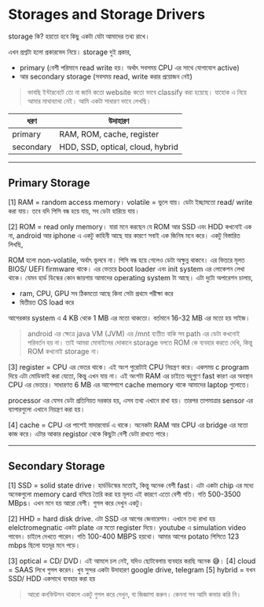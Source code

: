 # Storages and Storage Drivers

storage কি? হয়তো হবে কিছু একটা যেটা আমাদের তথ্য রাখে। 

এখন প্রশ্নটা হলো প্রকারভেদ নিয়ে।
storage দুই প্রকার, 

- primary (বেশী পরিমানে read write হয়। অর্থাৎ সবসময় CPU এর সাথে যোগাযোগ active)
- আর secondary storage (সবসময় read, write করার প্রয়োজন নেই)

> ভাবছি ইন্টারনেটে তো না জানি কতো website কতো ভাবে classify করা হয়েছে। যাহোক এ নিয়ে আমার মাথাব্যাথা নেই। আমি একটা সাধারণ ভাবে লেখছি।

| ধরণ | উদাহারণ |
| --- | --- |
| primary | RAM, ROM, cache, register |
| secondary | HDD, SSD, optical, cloud, hybrid |

---

## Primary Storage

[1] RAM = random access memory। volatile = ভুলে যায়। ডেটা ইচ্ছামতো read/ write করা যায়। তবে যদি পিসি বন্ধ হয়ে যায়, সব ডেটা হারিয়ে যায়।

[2] ROM = read only memory। যারা মনে করছেন যে ROM আর SSD এবং HDD কখনোই এক না, android আর iphone এ একটু কাহিনী আছে যার কারণে সবাই এক জিনিষ মনে করে। একটু বিস্তারিত লিখছি,

ROM হলো non-volatile, অর্থাৎ ভুলবে না। পিসি বন্ধ হয়ে গেলেও ডেটা অক্ষুন্ন থাকবে। এর ভিতরে মূলত BIOS/ UEFI firmware থাকে। এর ভেতরে boot loader এবং init system এর লোকেশন লেখা থাকে। যেমন হার্ড ডিস্কের কোন জায়গায় আমাদের operating system টা আছে। এটা দুটো অপারেশন চালায়,

- ram, CPU, GPU সব ঠিকমতো আছে কিনা সেটা প্রথমে পরীক্ষা করে
- দ্বিতীয়ত OS load করে

আগেরকার system এ 4 KB থেকে 1 MB এর মতো থাকতো। বর্তমানে 16-32 MB এর মতো হয় সাইজ।

> android এর ক্ষেত্রে java VM (JVM) এর /mnt ব্যতীত বাকি সব path এর ডেটা কখনোই পরিবর্তন হয় না। তাই আমরা মোবাইলের দোকানে storage বলতে ROM কে ব্যবহার করতে দেখি, কিন্তু ROM কখনোই storage না।

[3] register = CPU এর ভেতর থাকে। এই অংশ পুরোটাই CPU নিয়ন্ত্রণ করে। একসময় c program দিয়ে এটা মোডিফাই করা যেতো, কিন্তু এখন যায় না। এই অংশটা RAM এর চাইতে বহুগুণে fast কারণ এর অবস্থান CPU এর ভেতরে। সাধারণত 6 MB এর আশেপাশে cache memory থাকে আমাদের laptop গুলোতে।

processor এর যেসব ডেটা প্রতিনিয়ত দরকার হয়, এসব তথ্য এখানে রাখা হয়। তারপর তাপমাত্রার sensor এর ব্যাপারগুলো এখানে নিয়ন্ত্রণ করা হয়।

[4] cache = CPU এর পাশেই মাদারবোর্ড এ থাকে। অনেকটা RAM আর CPU এর bridge এর মতো কাজ করে। এটার আকার registor থেকে কিছুটা বেশী ডেটা রাখতে পারে।

---

## Secondary Storage

[1] SSD = solid state drive। হার্ডডিস্কের মতোই, কিন্তু অনেক বেশী fast। এটা একটা chip এর মধ্যে অনেকগুলো memory card বসিয়ে তৈরি করা হয়  মূলত এই কারণে এতো বেশী গতি। গতি 500-3500 MBps। এখন মনে হয় আরো বেশী। গুগল করে দেখুন একটু।

[2] HHD = hard disk drive. এটা SSD এর আগের জেনারেশন। এখানে তথ্য রাখা হয় elelctromegnatic একটা plate এর মতো register দিয়ে। youtube এ simulation video পাবেন। চাইলে দেখতে পারেন। গতি 100-400 MBPS হয়থো। আমার আগের potato পিসিতে 123 mbps ছিলো যতদূর মনে পড়ে।

[3] optical = CD/ DVD। এই আমলে চল নেই, যদিও ছোটবেলায় ব্যবহার করছি অনেক 😅।
[4] cloud = SAAS লিখে গুগল করেন। খুব সুন্দর একটা উদাহারণ google drive, telegram
[5] hybrid = যখন SSD/ HDD একসাথে ব্যবহার করা হয়

> আরো কনফিউসন থাকলে একটু গুগল করে দেখুন, বা জিজ্ঞাসা করুন। কেননা সব আমি কভার করি নি।
